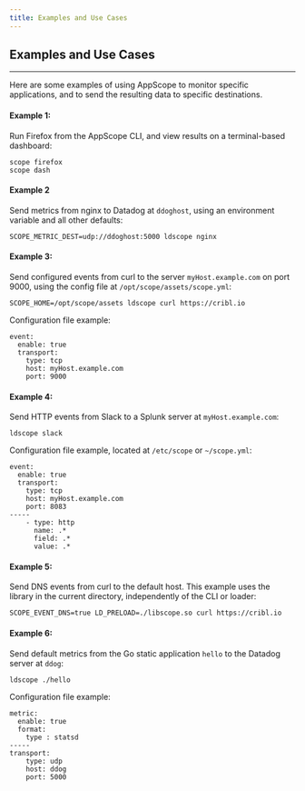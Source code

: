 ```yaml
---
title: Examples and Use Cases
---
```


## Examples and Use Cases
---

Here are some examples of using AppScope to monitor specific applications, and to send the resulting data to specific destinations.

#### Example 1: 
Run Firefox from the AppScope CLI, and view results on a terminal-based dashboard:

```
scope firefox
scope dash
```

#### Example 2
Send metrics from nginx to Datadog at `ddoghost`, using an environment variable and all other defaults:

```
SCOPE_METRIC_DEST=udp://ddoghost:5000 ldscope nginx
```

#### Example 3: 
Send configured events from curl to the server `myHost.example.com` on port 9000, using the config file at `/opt/scope/assets/scope.yml`:

```
SCOPE_HOME=/opt/scope/assets ldscope curl https://cribl.io
```

Configuration file example:

```
event:
  enable: true
  transport:
    type: tcp
    host: myHost.example.com
    port: 9000
```

#### Example 4: 
Send HTTP events from Slack to a Splunk server at `myHost.example.com`:

```
ldscope slack
```

Configuration file example, located at `/etc/scope` or `~/scope.yml`:

```
event:
  enable: true
  transport:
    type: tcp
    host: myHost.example.com
    port: 8083
-----
    - type: http
      name: .*
      field: .*
      value: .*
```

#### Example 5:
Send DNS events from curl to the default host. This example uses the library in the current directory, independently of the CLI or loader:

```
SCOPE_EVENT_DNS=true LD_PRELOAD=./libscope.so curl https://cribl.io
```


#### Example 6: 
Send default metrics from the Go static application `hello` to the Datadog server at `ddog`:

```
ldscope ./hello
```

Configuration file example:

```
metric:
  enable: true
  format:
    type : statsd
-----
transport:
    type: udp
    host: ddog
    port: 5000
```
